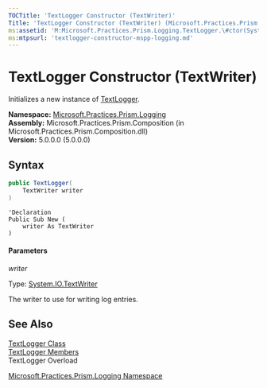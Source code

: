 ```yaml
---
TOCTitle: 'TextLogger Constructor (TextWriter)'
Title: 'TextLogger Constructor (TextWriter) (Microsoft.Practices.Prism.Logging)'
ms:assetid: 'M:Microsoft.Practices.Prism.Logging.TextLogger.\#ctor(System.IO.TextWriter)'
ms:mtpsurl: 'textlogger-constructor-mspp-logging.md'
---
```


# TextLogger Constructor (TextWriter)

Initializes a new instance of [TextLogger](/patterns-practices/reference/textlogger-class-mspp-logging).

**Namespace:** [Microsoft.Practices.Prism.Logging](/patterns-practices/reference/mspp-logging-namespace)<br/>
**Assembly:** Microsoft.Practices.Prism.Composition (in Microsoft.Practices.Prism.Composition.dll)<br/>
**Version:** 5.0.0.0 (5.0.0.0)

## Syntax

```C#
public TextLogger(
	TextWriter writer
)
```

```VB
'Declaration
Public Sub New ( 
	writer As TextWriter
)
```

#### Parameters

*writer*

Type: [System.IO.TextWriter](http://msdn.microsoft.com/en-us/library/ywxh2328)

The writer to use for writing log entries.

## See Also

[TextLogger Class](/patterns-practices/reference/textlogger-class-mspp-logging)<br/>
[TextLogger Members](/patterns-practices/reference/textlogger-members-mspp-logging)<br/>
TextLogger Overload

[Microsoft.Practices.Prism.Logging Namespace](/patterns-practices/reference/mspp-logging-namespace)<br/>